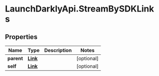 # LaunchDarklyApi.StreamBySDKLinks

## Properties
Name | Type | Description | Notes
------------ | ------------- | ------------- | -------------
**parent** | [**Link**](Link.md) |  | [optional] 
**self** | [**Link**](Link.md) |  | [optional] 



